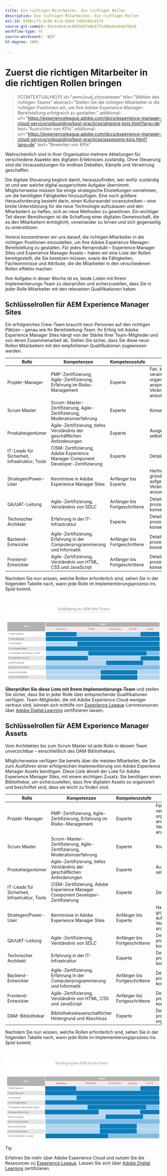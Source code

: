 ```yaml
---
title: Die richtigen Mitarbeiter, die richtigen Rollen
description: Die richtigen Mitarbeiter, die richtigen Rollen
exl-id: 9106ccf5-dc90-4ccb-95bd-7dd5392cd174
source-git-commit: 65e1ede4cdc8035657e8b37fe206ebed4ab7bb24
workflow-type: ht
source-wordcount: '825'
ht-degree: 100%

---
```


# **Zuerst die richtigen Mitarbeiter in die richtigen Rollen bringen**

>[!CONTEXTUALHELP]
>id="aemcloud_chooseteam"
>title="Wählen des richtigen Teams"
>abstract="Stellen Sie die richtigen Mitarbeiter in die richtigen Positionen ein, um Ihre Adobe Experience Manager-Bereitstellung erfolgreich zu gestalten."
>additional-url="https://experienceleague.adobe.com/docs/experience-manager-cloud-service/onboarding/best-practices/aligning-kpis.html?lang=de" text="Ausrichten von KPIs"
>additional-url="https://experienceleague.adobe.com/docs/experience-manager-cloud-service/onboarding/best-practices/assessing-kpis.html?lang=de" text="Bewerten von KPIs"

Wahrscheinlich sind in Ihrer Organisation mehrere Abteilungen für verschiedene Aspekte des digitalen Erlebnisses zuständig. Ohne Steuerung sind die Voraussetzungen für endlose Debatten, Kämpfe und Verwirrung geschaffen.

Die digitale Steuerung beginnt damit, herauszufinden, wer wofür zuständig ist und wer welche digital ausgerichtete Aufgabe übernimmt. Möglicherweise müssen Sie einige strategische Einstellungen vornehmen, um die benötigten Fähigkeiten hinzuzufügen. Eine noch größere Herausforderung besteht darin, einen Kulturwandel voranzutreiben – eine breite Unterstützung für die neue Technologie aufzubauen und den Mitarbeitern zu helfen, sich an neue Methoden zu gewöhnen. Ein wichtiger Teil dieser Bemühungen ist die Schaffung einer digitalen Gemeinschaft, die es den Mitarbeitern ermöglicht, voneinander zu lernen und sich gegenseitig zu unterstützen.

Vorerst konzentrieren wir uns darauf, die richtigen Mitarbeiter in die richtigen Positionen einzustellen, um Ihre Adobe Experience Manager-Bereitstellung zu gestalten. Für jedes Kernprodukt – Experience Manager Sites und Experience Manager Assets – haben wir eine Liste der Rollen bereitgestellt, die Sie besetzen müssen, sowie die Fähigkeiten, Fachkenntnisse und Attribute, die die Mitarbeiter in den verschiedenen Rollen effektiv machen.

Ihre Aufgabe in dieser Woche ist es, beide Listen mit Ihrem Implementierungs-Team zu überprüfen und sicherzustellen, dass Sie in jeder Rolle Mitarbeiter mit den relevanten Qualifikationen haben.

## **Schlüsselrollen für AEM Experience Manager Sites**

Ein erfolgreiches Crew-Team braucht neun Personen auf den richtigen Plätzen – genau wie Ihr Bereitstellung-Team. Ihr Erfolg mit Adobe Experience Manager Sites hängt von der Stärke Ihrer Team-Mitglieder und von deren Zusammenarbeit ab. Stellen Sie sicher, dass Sie diese neun Rollen Mitarbeitern mit den empfohlenen Qualifikationen zugewiesen werden.

| Rolle | Kompetenzen | Kompetenzstufe | Qualitäten |
|--- |--- |--- |--- |
| Projekt-Manager | PMP-Zertifizierung, Agile-Zertifizierung, Erfahrung im Risiko-Management | Experte | Fair, konsequent, verantwortungsbewusst, organisiert, positiv, ansprechbar, bereit, Veränderungen anzunehmen |
| Scrum Master | Scrum-Master-Zertifizierung, Agile-Zertifizierung, Moderationserfahrung | Experte | Konsequent, kreativ |
| Produkteigentümer | Agile-Zertifizierung, tiefes Verständnis der geschäftlichen Anforderungen | Experte | Ausgeglichen, selbstbewusst |
| IT-Leads für Sicherheit, Infrastruktur, Tools | CISM-Zertifizierung, Adobe Experience Manager Component Developer-Zertifizierung | Experte | Detailorientiert |
| Strategen/Power-User | Kenntnisse in Adobe Experience Manager Sites | Anfänger bis Experte | Hartnäckig, neugierig, gründlich, aufgeschlossen, bereit, Veränderungen anzunehmen, kooperativ |
| QA/UAT-Leitung | Agile-Zertifizierung, Verständnis von SDLC | Anfänger bis Fortgeschrittene | Detailorientiert, prozessorientiert, konsequent |
| Technischer Architekt | Erfahrung in der IT-Infrastruktur | Experte | Detailorientiert, prozessorientiert, konsequent |
| Backend-Entwickler | Agile-Zertifizierung, Erfahrung in der Computerprogrammierung und Informatik | Anfänger bis Fortgeschrittene | Detailorientiert, prozessorientiert, konsequent |
| Frontend-Entwickler | Agile-Zertifizierung, Verständnis von HTML, CSS und JavaScript | Anfänger bis Fortgeschrittene | Detailorientiert, prozessorientiert, konsequent |

Nachdem Sie nun wissen, welche Rollen erforderlich sind, sehen Sie in der folgenden Tabelle nach, wann jede Rolle im Implementierungsprozess ins Spiel kommt.

<br>

![](assets/team_involvement.png)

**Überprüfen Sie diese Liste mit Ihrem Implementierungs-Team** und stellen Sie sicher, dass Sie in jeder Rolle über entsprechende Qualifikationen verfügen. Team-Mitglieder, die mit Adobe Experience Cloud weniger vertraut sind, können sich mithilfe von [Experience League](https://experienceleague.adobe.com/?lang=de#recommended/solutions/experience-manager)-Lernressourcen über [Adobe Digital Learning](https://learning.adobe.com/certification.html) zertifizieren lassen.

## **Schlüsselrollen für AEM Experience Manager Assets**

Vom Architekten bis zum Scrum Master ist jede Rolle in diesem Team unverzichtbar – einschließlich des DAM-Bibliothekars.

Möglicherweise verfügen Sie bereits über die meisten Mitarbeiter, die Sie zum Ausführen einer erfolgreichen Implementierung von Adobe Experience Manager Assets benötigen. Diese Liste ähnelt der Liste für Adobe Experience Manager Sites, mit einem wichtigen Zusatz: Sie benötigen einen Bibliothekar, um sicherzustellen, dass Ihre digitalen Assets so organisiert und beschriftet sind, dass sie leicht zu finden sind.

| Rolle | Kompetenzen | Kompetenzstufe | Qualitäten |
|--- |--- |--- |--- |
| Projekt-Manager | PMP-Zertifizierung, Agile-Zertifizierung, Erfahrung im Risiko-Management | Experte | Fair, konsequent, verantwortungsbewusst, organisiert, positiv, ansprechbar, bereit, Veränderungen anzunehmen |
| Scrum Master | Scrum-Master-Zertifizierung, Agile-Zertifizierung, Moderationserfahrung | Experte | Konsequent, kreativ |
| Produkteigentümer | Agile-Zertifizierung, tiefes Verständnis der geschäftlichen Anforderungen | Experte | Ausgeglichen, selbstbewusst |
| IT-Leads für Sicherheit, Infrastruktur, Tools | CISM-Zertifizierung, Adobe Experience Manager Component Developer-Zertifizierung | Experte | Detailorientiert |
| Strategen/Power-User | Kenntnisse in Adobe Experience Manager Sites | Anfänger bis Experte | Hartnäckig, neugierig, gründlich, aufgeschlossen, bereit, Veränderungen anzunehmen, kooperativ |
| QA/UAT-Leitung | Agile-Zertifizierung, Verständnis von SDLC | Anfänger bis Fortgeschrittene | Detailorientiert, prozessorientiert, konsequent |
| Technischer Architekt | Erfahrung in der IT-Infrastruktur | Experte | Detailorientiert, prozessorientiert, konsequent |
| Backend-Entwickler | Agile-Zertifizierung, Erfahrung in der Computerprogrammierung und Informatik | Anfänger bis Fortgeschrittene | Detailorientiert, prozessorientiert, konsequent |
| Frontend-Entwickler | Agile-Zertifizierung, Verständnis von HTML, CSS und JavaScript | Anfänger bis Fortgeschrittene | Detailorientiert, prozessorientiert, konsequent |
| DAM-Bibliothekar | Bibliothekswissenschaftlicher Hintergrund und Abschluss | Experte | Detailorientiert, prozessorientiert, organisiert |

Nachdem Sie nun wissen, welche Rollen erforderlich sind, sehen Sie in der folgenden Tabelle nach, wann jede Rolle im Implementierungsprozess ins Spiel kommt.

<br>

![](/help/overview/assets/team_involvement2.png)

>[!TIP]
>
> Erfahren Sie mehr über Adobe Experience Cloud und nutzen Sie die Ressourcen zu [Experience League](https://experienceleague.adobe.com/?lang=de#recommended/solutions/experience-manager). Lassen Sie sich über [Adobe Digital Learning](https://learning.adobe.com/certification.html) zertifizieren.
